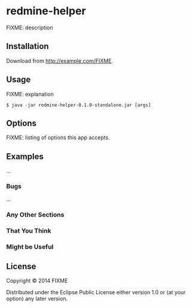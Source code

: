 # redmine-helper

FIXME: description

## Installation

Download from http://example.com/FIXME.

## Usage

FIXME: explanation

    $ java -jar redmine-helper-0.1.0-standalone.jar [args]

## Options

FIXME: listing of options this app accepts.

## Examples

...

### Bugs

...

### Any Other Sections
### That You Think
### Might be Useful

## License

Copyright © 2014 FIXME

Distributed under the Eclipse Public License either version 1.0 or (at
your option) any later version.
